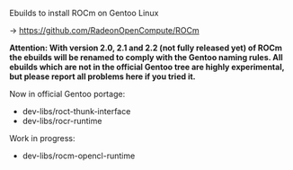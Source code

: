 Ebuilds to install ROCm on Gentoo Linux

-> https://github.com/RadeonOpenCompute/ROCm

**Attention: With version 2.0, 2.1 and 2.2 (not fully released yet) of ROCm the ebuilds will be renamed to comply with the Gentoo naming rules. All ebuilds which are not in the official Gentoo tree are highly experimental, but please report all problems here if you tried it.**

Now in official Gentoo portage:
 - dev-libs/roct-thunk-interface
 - dev-libs/rocr-runtime

Work in progress:
 - dev-libs/rocm-opencl-runtime

